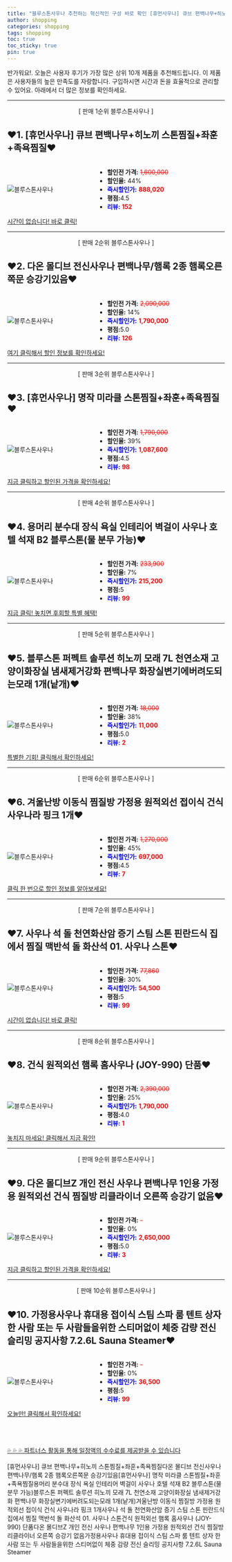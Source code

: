 ```yaml
---
title: "블루스톤사우나 추천하는 혁신적인 구성 바로 확인 [휴먼사우나] 큐브 편백나무+히노끼 스톤찜질+좌훈+족욕찜질"
author: shopping
categories: shopping
tags: shopping
toc: true
toc_sticky: true
pin: true
---
```

반가워요!. 오늘은 사용자 후기가 가장 많은 상위 10개 제품을 추천해드립니다. 이 제품은 사용자들의 높은 만족도를 자랑합니다. 구입하시면 시간과 돈을 효율적으로 관리할 수 있어요. 아래에서 더 많은 정보를 확인하세요.

---
<p class="toplist" style="margin: 0 auto; display: block; width: fit-content;">[ 판매 1순위 블루스톤사우나 ]</p>

<h2><strong>❤️1. [휴먼사우나] 큐브 편백나무+히노끼 스톤찜질+좌훈+족욕찜질❤️</strong></h2>

<div style="display: flex; align-items: center;">
    <div style="flex: 0.4;">
        <img src="https://thumbnail6.coupangcdn.com/thumbnails/remote/230x230ex/image/vendor_inventory/7c91/6cebb538f8f39c7defb322627ede6857993b1d51cf8d11044bc94d08c9df.jpg" alt="블루스톤사우나" style="max-width: 100%;">
    </div>
    <div style="flex: 0.6; margin-left: 10px;">
        <ul>
            <li><strong>할인전 가격:</strong> <del style="color: red;">1,600,000</del></li>
            <li><strong>할인율:</strong> 44%</li>
            <li><span style='color:blue'><strong>즉시할인가:</strong></span> <span style='color:red'><strong>888,020</strong></span></li>
            <li><strong>평점:</strong>4.5</li>
            <li><span style='color:blue'><strong>리뷰:</strong></span> <span style='color:red'><strong>152</strong></span></li>
        </ul>
    </div>
</div>
<div class="center">
    <a href="https://selin100587001.github.io?lptag=AF9450613&subid=githubio&pageKey=5454567628&traceid=V0-153&itemId=8334210052&vendorItemId=84048404650" class="myButton">
        시간이 없습니다! 바로 클릭!
    </a>
</div>


---
<p class="toplist" style="margin: 0 auto; display: block; width: fit-content;">[ 판매 2순위 블루스톤사우나 ]</p>

<h2><strong>❤️2. 다온 몰디브 전신사우나 편백나무/햄록 2종 햄록오른쪽문 승강기있음❤️</strong></h2>

<div style="display: flex; align-items: center;">
    <div style="flex: 0.4;">
        <img src="https://thumbnail6.coupangcdn.com/thumbnails/remote/230x230ex/image/vendor_inventory/4db7/ec52fba1f8ed7c17b445b53c5c704bdddf90234b441b2a23aed527e7a5f3.jpg" alt="블루스톤사우나" style="max-width: 100%;">
    </div>
    <div style="flex: 0.6; margin-left: 10px;">
        <ul>
            <li><strong>할인전 가격:</strong> <del style="color: red;">2,090,000</del></li>
            <li><strong>할인율:</strong> 14%</li>
            <li><span style='color:blue'><strong>즉시할인가:</strong></span> <span style='color:red'><strong>1,790,000</strong></span></li>
            <li><strong>평점:</strong>5.0</li>
            <li><span style='color:blue'><strong>리뷰:</strong></span> <span style='color:red'><strong>126</strong></span></li>
        </ul>
    </div>
</div>
<div class="center">
    <a href="https://selin100587001.github.io?lptag=AF9450613&subid=githubio&pageKey=6763859922&traceid=V0-153&itemId=15859079452&vendorItemId=77742080726" class="myButton">
        여기 클릭해서 할인 정보를 확인하세요!
    </a>
</div>


---
<p class="toplist" style="margin: 0 auto; display: block; width: fit-content;">[ 판매 3순위 블루스톤사우나 ]</p>

<h2><strong>❤️3. [휴먼사우나] 명작 미라클 스톤찜질+좌훈+족욕찜질❤️</strong></h2>

<div style="display: flex; align-items: center;">
    <div style="flex: 0.4;">
        <img src="https://thumbnail9.coupangcdn.com/thumbnails/remote/230x230ex/image/vendor_inventory/709b/6a14991f6806c9b43ca84f597d3733e8210faddc2d391fd4d5752b4796e7.jpg" alt="블루스톤사우나" style="max-width: 100%;">
    </div>
    <div style="flex: 0.6; margin-left: 10px;">
        <ul>
            <li><strong>할인전 가격:</strong> <del style="color: red;">1,790,000</del></li>
            <li><strong>할인율:</strong> 39%</li>
            <li><span style='color:blue'><strong>즉시할인가:</strong></span> <span style='color:red'><strong>1,087,600</strong></span></li>
            <li><strong>평점:</strong>4.5</li>
            <li><span style='color:blue'><strong>리뷰:</strong></span> <span style='color:red'><strong>98</strong></span></li>
        </ul>
    </div>
</div>
<div class="center">
    <a href="https://selin100587001.github.io?lptag=AF9450613&subid=githubio&pageKey=311701903&traceid=V0-153&itemId=983826328&vendorItemId=84048614715" class="myButton">
        지금 클릭하고 할인된 가격을 확인하세요!
    </a>
</div>


---
<p class="toplist" style="margin: 0 auto; display: block; width: fit-content;">[ 판매 4순위 블루스톤사우나 ]</p>

<h2><strong>❤️4. 용머리 분수대 장식 욕실 인테리어 벽걸이 사우나 호텔 석재 B2 블루스톤(물 분무 가능)❤️</strong></h2>

<div style="display: flex; align-items: center;">
    <div style="flex: 0.4;">
        <img src="https://thumbnail8.coupangcdn.com/thumbnails/remote/230x230ex/image/vendor_inventory/b78b/7bdd01aa24caed3890d57a95497934ace8be924fca12d817190009ea8b6d.jpg" alt="블루스톤사우나" style="max-width: 100%;">
    </div>
    <div style="flex: 0.6; margin-left: 10px;">
        <ul>
            <li><strong>할인전 가격:</strong> <del style="color: red;">233,900</del></li>
            <li><strong>할인율:</strong> 7%</li>
            <li><span style='color:blue'><strong>즉시할인가:</strong></span> <span style='color:red'><strong>215,200</strong></span></li>
            <li><strong>평점:</strong>5</li>
            <li><span style='color:blue'><strong>리뷰:</strong></span> <span style='color:red'><strong>99</strong></span></li>
        </ul>
    </div>
</div>
<div class="center">
    <a href="https://selin100587001.github.io?lptag=AF9450613&subid=githubio&pageKey=7828758964&traceid=V0-153&itemId=21285905834&vendorItemId=89178294153" class="myButton">
        지금 클릭! 놓치면 후회할 특별 혜택!
    </a>
</div>


---
<p class="toplist" style="margin: 0 auto; display: block; width: fit-content;">[ 판매 5순위 블루스톤사우나 ]</p>

<h2><strong>❤️5. 블루스톤 퍼펙트 솔루션 히노끼 모래 7L 천연소재 고양이화장실 냄새제거강화 편백나무 화장실변기에버려도되는모래 1개(낱개)❤️</strong></h2>

<div style="display: flex; align-items: center;">
    <div style="flex: 0.4;">
        <img src="https://thumbnail8.coupangcdn.com/thumbnails/remote/230x230ex/image/vendor_inventory/4da0/4406ef1b09c4a71f05fff46ee662d198e3df94949e9fda6807a91e52539d.jpg" alt="블루스톤사우나" style="max-width: 100%;">
    </div>
    <div style="flex: 0.6; margin-left: 10px;">
        <ul>
            <li><strong>할인전 가격:</strong> <del style="color: red;">18,000</del></li>
            <li><strong>할인율:</strong> 38%</li>
            <li><span style='color:blue'><strong>즉시할인가:</strong></span> <span style='color:red'><strong>11,000</strong></span></li>
            <li><strong>평점:</strong>5.0</li>
            <li><span style='color:blue'><strong>리뷰:</strong></span> <span style='color:red'><strong>2</strong></span></li>
        </ul>
    </div>
</div>
<div class="center">
    <a href="https://selin100587001.github.io?lptag=AF9450613&subid=githubio&pageKey=4350385599&traceid=V0-153&itemId=5103362043&vendorItemId=84333514253" class="myButton">
        특별한 기회! 클릭해서 확인하세요!
    </a>
</div>


---
<p class="toplist" style="margin: 0 auto; display: block; width: fit-content;">[ 판매 6순위 블루스톤사우나 ]</p>

<h2><strong>❤️6. 겨울난방 이동식 찜질방 가정용 원적외선 접이식 건식 사우나라 핑크 1개❤️</strong></h2>

<div style="display: flex; align-items: center;">
    <div style="flex: 0.4;">
        <img src="https://thumbnail10.coupangcdn.com/thumbnails/remote/230x230ex/image/vendor_inventory/d287/a3231d5161815495fbf74b267ff305a6673be112c8df03a8029885b6454d.jpg" alt="블루스톤사우나" style="max-width: 100%;">
    </div>
    <div style="flex: 0.6; margin-left: 10px;">
        <ul>
            <li><strong>할인전 가격:</strong> <del style="color: red;">1,270,000</del></li>
            <li><strong>할인율:</strong> 45%</li>
            <li><span style='color:blue'><strong>즉시할인가:</strong></span> <span style='color:red'><strong>697,000</strong></span></li>
            <li><strong>평점:</strong>4.5</li>
            <li><span style='color:blue'><strong>리뷰:</strong></span> <span style='color:red'><strong>7</strong></span></li>
        </ul>
    </div>
</div>
<div class="center">
    <a href="https://selin100587001.github.io?lptag=AF9450613&subid=githubio&pageKey=7727897474&traceid=V0-153&itemId=20338436785&vendorItemId=84489659301" class="myButton">
        클릭 한 번으로 할인 정보를 알아보세요!
    </a>
</div>


---
<p class="toplist" style="margin: 0 auto; display: block; width: fit-content;">[ 판매 7순위 블루스톤사우나 ]</p>

<h2><strong>❤️7. 사우나 석 돌 천연화산암 증기 스팀 스톤 핀란드식 집에서 찜질 맥반석 돌 화산석 01. 사우나 스톤❤️</strong></h2>

<div style="display: flex; align-items: center;">
    <div style="flex: 0.4;">
        <img src="https://thumbnail8.coupangcdn.com/thumbnails/remote/230x230ex/image/vendor_inventory/f21f/b3e4dc40992efeb20356320a50746c614d3b46327e0577213e89f4f263e6.png" alt="블루스톤사우나" style="max-width: 100%;">
    </div>
    <div style="flex: 0.6; margin-left: 10px;">
        <ul>
            <li><strong>할인전 가격:</strong> <del style="color: red;">77,860</del></li>
            <li><strong>할인율:</strong> 30%</li>
            <li><span style='color:blue'><strong>즉시할인가:</strong></span> <span style='color:red'><strong>54,500</strong></span></li>
            <li><strong>평점:</strong>5</li>
            <li><span style='color:blue'><strong>리뷰:</strong></span> <span style='color:red'><strong>99</strong></span></li>
        </ul>
    </div>
</div>
<div class="center">
    <a href="https://selin100587001.github.io?lptag=AF9450613&subid=githubio&pageKey=7871035263&traceid=V0-153&itemId=21501547730&vendorItemId=88555122471" class="myButton">
        시간이 없습니다! 바로 클릭!
    </a>
</div>


---
<p class="toplist" style="margin: 0 auto; display: block; width: fit-content;">[ 판매 8순위 블루스톤사우나 ]</p>

<h2><strong>❤️8. 건식 원적외선 햄록 홈사우나 (JOY-990) 단품❤️</strong></h2>

<div style="display: flex; align-items: center;">
    <div style="flex: 0.4;">
        <img src="https://thumbnail6.coupangcdn.com/thumbnails/remote/230x230ex/image/vendor_inventory/f597/510f905d3891f735ebd14c0b2e998c5b0835a4d61679178935d03a381fe8.jpg" alt="블루스톤사우나" style="max-width: 100%;">
    </div>
    <div style="flex: 0.6; margin-left: 10px;">
        <ul>
            <li><strong>할인전 가격:</strong> <del style="color: red;">2,390,000</del></li>
            <li><strong>할인율:</strong> 25%</li>
            <li><span style='color:blue'><strong>즉시할인가:</strong></span> <span style='color:red'><strong>1,790,000</strong></span></li>
            <li><strong>평점:</strong>4.0</li>
            <li><span style='color:blue'><strong>리뷰:</strong></span> <span style='color:red'><strong>1</strong></span></li>
        </ul>
    </div>
</div>
<div class="center">
    <a href="https://selin100587001.github.io?lptag=AF9450613&subid=githubio&pageKey=7203838910&traceid=V0-153&itemId=18214968791&vendorItemId=85362889766" class="myButton">
        놓치지 마세요! 클릭해서 지금 확인!
    </a>
</div>


---
<p class="toplist" style="margin: 0 auto; display: block; width: fit-content;">[ 판매 9순위 블루스톤사우나 ]</p>

<h2><strong>❤️9. 다온 몰디브Z 개인 전신 사우나 편백나무 1인용 가정용 원적외선 건식 찜질방 리클라이너 오른쪽 승강기 없음❤️</strong></h2>

<div style="display: flex; align-items: center;">
    <div style="flex: 0.4;">
        <img src="https://thumbnail8.coupangcdn.com/thumbnails/remote/230x230ex/image/vendor_inventory/f1d4/a7381408448e6a3874162db777f3f45ae64791e8f939d1c3b0481f2f9fd5.png" alt="블루스톤사우나" style="max-width: 100%;">
    </div>
    <div style="flex: 0.6; margin-left: 10px;">
        <ul>
            <li><strong>할인전 가격:</strong> <del style="color: red;">-</del></li>
            <li><strong>할인율:</strong> 0%</li>
            <li><span style='color:blue'><strong>즉시할인가:</strong></span> <span style='color:red'><strong>2,650,000</strong></span></li>
            <li><strong>평점:</strong>5.0</li>
            <li><span style='color:blue'><strong>리뷰:</strong></span> <span style='color:red'><strong>3</strong></span></li>
        </ul>
    </div>
</div>
<div class="center">
    <a href="https://selin100587001.github.io?lptag=AF9450613&subid=githubio&pageKey=7058205643&traceid=V0-153&itemId=17492153401&vendorItemId=84097227670" class="myButton">
        지금 클릭하고 할인된 가격을 확인하세요!
    </a>
</div>


---
<p class="toplist" style="margin: 0 auto; display: block; width: fit-content;">[ 판매 10순위 블루스톤사우나 ]</p>

<h2><strong>❤️10. 가정용사우나 휴대용 접이식 스팀 스파 룸 텐트 상자 한 사람 또는 두 사람들을위한 스티머없이 체중 감량 전신 슬리밍 공지사항 7.2.6L Sauna Steamer❤️</strong></h2>

<div style="display: flex; align-items: center;">
    <div style="flex: 0.4;">
        <img src="https://thumbnail7.coupangcdn.com/thumbnails/remote/230x230ex/image/vendor_inventory/9c08/92311c3b47c0bc0d757fe35cd94adff8d14b299bd9c7d99269e400a88510.jpg" alt="블루스톤사우나" style="max-width: 100%;">
    </div>
    <div style="flex: 0.6; margin-left: 10px;">
        <ul>
            <li><strong>할인전 가격:</strong> <del style="color: red;">-</del></li>
            <li><strong>할인율:</strong> 0%</li>
            <li><span style='color:blue'><strong>즉시할인가:</strong></span> <span style='color:red'><strong>36,500</strong></span></li>
            <li><strong>평점:</strong>5</li>
            <li><span style='color:blue'><strong>리뷰:</strong></span> <span style='color:red'><strong>99</strong></span></li>
        </ul>
    </div>
</div>
<div class="center">
    <a href="https://selin100587001.github.io?lptag=AF9450613&subid=githubio&pageKey=7383363760&traceid=V0-153&itemId=19073146086&vendorItemId=90204756230" class="myButton">
        오늘만! 클릭해서 확인하세요!
    </a>
</div>

<br><br><br>[💦 💦 💦 파트너스 활동을 통해 일정액의 수수료를 제공받을 수 있습니다](https://link.coupang.com/a/bcpT2c)<br><br>[휴먼사우나] 큐브 편백나무+히노끼 스톤찜질+좌훈+족욕찜질다온 몰디브 전신사우나 편백나무/햄록 2종 햄록오른쪽문 승강기있음[휴먼사우나] 명작 미라클 스톤찜질+좌훈+족욕찜질용머리 분수대 장식 욕실 인테리어 벽걸이 사우나 호텔 석재 B2 블루스톤(물 분무 가능)블루스톤 퍼펙트 솔루션 히노끼 모래 7L 천연소재 고양이화장실 냄새제거강화 편백나무 화장실변기에버려도되는모래 1개(낱개)겨울난방 이동식 찜질방 가정용 원적외선 접이식 건식 사우나라 핑크 1개사우나 석 돌 천연화산암 증기 스팀 스톤 핀란드식 집에서 찜질 맥반석 돌 화산석 01. 사우나 스톤건식 원적외선 햄록 홈사우나 (JOY-990) 단품다온 몰디브Z 개인 전신 사우나 편백나무 1인용 가정용 원적외선 건식 찜질방 리클라이너 오른쪽 승강기 없음가정용사우나 휴대용 접이식 스팀 스파 룸 텐트 상자 한 사람 또는 두 사람들을위한 스티머없이 체중 감량 전신 슬리밍 공지사항 7.2.6L Sauna Steamer